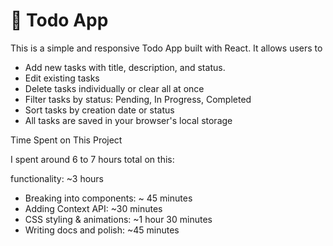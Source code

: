 # 📝 Todo App

This is a simple and responsive Todo App built with React. It allows users to 
-  Add new tasks with title, description, and status.
-  Edit existing tasks
-  Delete tasks individually or clear all at once
-  Filter tasks by status: Pending, In Progress, Completed
-  Sort tasks by creation date or status
-  All tasks are saved in your browser's local storage

Time Spent on This Project

I spent around 6 to 7 hours total on this:

functionality: ~3 hours

- Breaking into components: ~ 45 minutes
- Adding Context API: ~30 minutes
- CSS styling & animations: ~1 hour 30 minutes
- Writing docs and polish: ~45 minutes
